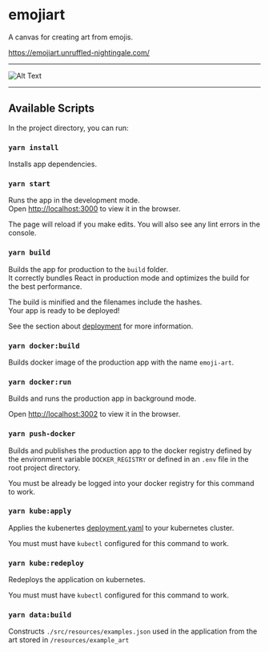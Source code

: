 # emojiart


A canvas for creating art from emojis.

https://emojiart.unruffled-nightingale.com/


-------

![Alt Text](./docs/demo.gif)

-------


## Available Scripts

In the project directory, you can run:

### `yarn install`

Installs app dependencies.

### `yarn start`

Runs the app in the development mode.\
Open [http://localhost:3000](http://localhost:3000) to view it in the browser.

The page will reload if you make edits.
You will also see any lint errors in the console.

### `yarn build`

Builds the app for production to the `build` folder.\
It correctly bundles React in production mode and optimizes the build for the best performance.

The build is minified and the filenames include the hashes.\
Your app is ready to be deployed!

See the section about [deployment](https://facebook.github.io/create-react-app/docs/deployment) for more information.

### `yarn docker:build`

Builds docker image of the production app with the name `emoji-art`.


### `yarn docker:run`

Builds and runs the production app in background mode. 

Open [http://localhost:3002](http://localhost:3002) to view it in the browser.

### `yarn push-docker`

Builds and publishes the production app to the docker registry defined by the environment variable `DOCKER_REGISTRY` or defined in an `.env` file in the root project directory.

You must be already be logged into your docker registry for this command to work. 

### `yarn kube:apply`

Applies the kubenertes [deployment.yaml](./kube/deployment.yaml) to your kubernetes cluster.

You must must have `kubectl` configured for this command to work.

### `yarn kube:redeploy`

Redeploys the application on kubernetes.

You must must have `kubectl` configured for this command to work.

### `yarn data:build`

Constructs `./src/resources/examples.json` used in the application from the art stored in `/resources/example_art`
